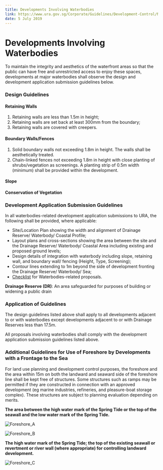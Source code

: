 ```yaml
---
title: Developments Involving Waterbodies
link: https://www.ura.gov.sg/Corporate/Guidelines/Development-Control/Non-Residential/Transport/Waterbodies
date: 5 July 2019
---
```


# Developments Involving Waterbodies

To maintain the integrity and aesthetics of the waterfront areas so that the public can have free and unrestricted access to enjoy these spaces, developments at major waterbodies shall observe the design and development application submission guidelines below.

### Design Guidelines

#### Retaining Walls
1. Retaining walls are less than 1.5m in height;
2. Retaining walls are set back at least 300mm from the boundary;
3. Retaining walls are covered with creepers.

#### Boundary Walls/Fences
1. Solid boundary walls not exceeding 1.8m in height. The walls shall be aesthetically treated.
2. Chain-linked fences not exceeding 1.8m in height with close planting of shrubs/vegetation as screenings. A planting strip of 0.5m width (minimum) shall be provided within the development.

#### Slope

#### Conservation of Vegetation

### Development Application Submission Guidelines

In all waterbodies-related development application submissions to URA, the following shall be provided, where applicable:
- Site/Location Plan showing the width and alignment of Drainage Reserve/ Waterbody/ Coastal Profile;
- Layout plans and cross-sections showing the area between the site and the Drainage Reserve/ Waterbody/ Coastal Area including existing and proposed ground levels;
- Design details of integration with waterbody including slope, retaining wall, and boundary wall/ fencing (Height, Type, Screening);
- Contour lines extending to 1m beyond the side of development fronting the Drainage Reserve/ Waterbody/ Sea;
- [Checklist](https://www.ura.gov.sg/-/media/User-Defined/URA-Online/Forms/Supplementary-forms/waterbodycl.doc) for Waterbodies-related proposals.

**Drainage Reserve (DR)**: An area safeguarded for purposes of building or widening a public drain

### Application of Guidelines

The design guidelines listed above shall apply to all developments adjacent to or with waterbodies except developments adjacent to or with Drainage Reserves less than 17.5m.

All proposals involving waterbodies shall comply with the development application submission guidelines listed above.

### Additional Guidelines for Use of Foreshore by Developments with a Frontage to the Sea

For land use planning and development control purposes, the foreshore and the area within 15m on both the landward and seaward side of the foreshore line shall be kept free of structures. Some structures such as ramps may be permitted if they are constructed in connection with an approved development (eg marine industries, refineries, and pleasure-boat storage complex). These structures are subject to planning evaluation depending on merits.

**The area between the high water mark of the Spring Tide or the top of the seawall and the low water mark of the Spring Tide.**

![Foreshore_A](https://www.ura.gov.sg/-/media/Corporate/Guidelines/Development-control/Commercial/C13_Foreshore_A.jpg?h=100%25&w=100%25)

![Foreshore_B](https://www.ura.gov.sg/-/media/Corporate/Guidelines/Development-control/Commercial/C14_Foreshore_B.jpg?h=100%25&w=100%25)

**The high water mark of the Spring Tide; the top of the existing seawall or revertment or river wall (where appropriate) for controlling landward development.**

![Foreshore_C](https://www.ura.gov.sg/-/media/Corporate/Guidelines/Development-control/Commercial/C15_Foreshore_C.jpg?h=100%25&w=100%25)


